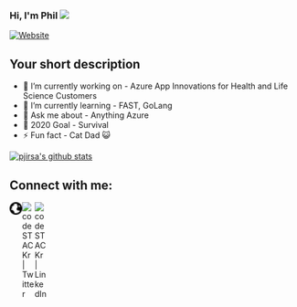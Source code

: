 ### Hi, I'm Phil <img src="https://media.giphy.com/media/hvRJCLFzcasrR4ia7z/giphy.gif" width="25px">
[![Website](https://img.shields.io/badge/Text-Text-green?style=flat-square)](https://www.microsoft.com)

## Your short description
- 🔭 I’m currently working on - Azure App Innovations for Health and Life Science Customers
- 🌱 I’m currently learning - FAST, GoLang
- 💬 Ask me about - Anything Azure
- 🥅 2020 Goal - Survival
- ⚡ Fun fact - Cat Dad 😺

<!-- ❔❔❔❔ means username in below README.md -->
<!-- Also feel free to update second URL to any URL -->
[![pjirsa's github stats](https://github-readme-stats.vercel.app/api?username=pjirsa&count_private=true&include_all_commits=true&theme=radical)](https://google.com)

## Connect with me:
[<img align="left" alt="codeSTACKr.com" width="22px" src="https://raw.githubusercontent.com/iconic/open-iconic/master/svg/globe.svg" />][website]
[<img align="left" alt="codeSTACKr | Twitter" width="22px" src="https://cdn.jsdelivr.net/npm/simple-icons@v3/icons/twitter.svg" />][twitter]
[<img align="left" alt="codeSTACKr | LinkedIn" width="22px" src="https://cdn.jsdelivr.net/npm/simple-icons@v3/icons/linkedin.svg" />][linkedin]
<br />

<!-- Optional if you have blogs -->
<!--## Latest blog posts: -->
<!-- BLOG-POST-LIST:START -->
<!-- BLOG-POST-LIST:END -->

<!-- This section you create this variables that are used above -->
[website]: https://www.microsoft.com
[twitter]: https://twitter.com/pjirsa
[linkedin]: https://www.linkedin.com/in/phil-jirsa/